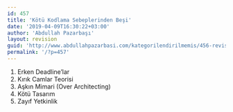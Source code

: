 ```yaml
---
id: 457
title: 'Kötü Kodlama Sebeplerinden Beşi'
date: '2019-04-09T16:30:22+03:00'
author: 'Abdullah Pazarbaşı'
layout: revision
guid: 'http://www.abdullahpazarbasi.com/kategorilendirilmemis/456-revision-v1'
permalink: '/?p=457'
---
```


1. Erken Deadline’lar
2. Kırık Camlar Teorisi
3. Aşkın Mimari (Over Architecting)
4. Kötü Tasarım
5. Zayıf Yetkinlik